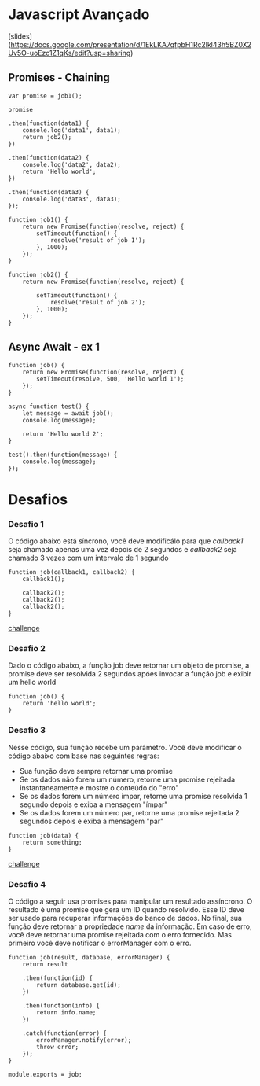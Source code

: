 # Javascript Avançado

[slides] (https://docs.google.com/presentation/d/1EkLKA7qfpbH1Rc2lkl43h5BZ0X2Uv5O-uoEzc1Z1qKs/edit?usp=sharing)

## Promises - Chaining
```
var promise = job1();

promise

.then(function(data1) {
    console.log('data1', data1);
    return job2();
})

.then(function(data2) {
    console.log('data2', data2);
    return 'Hello world';
})

.then(function(data3) {
    console.log('data3', data3);
});

function job1() {
    return new Promise(function(resolve, reject) {
        setTimeout(function() {
            resolve('result of job 1');
        }, 1000);
    });
}

function job2() {
    return new Promise(function(resolve, reject) {

        setTimeout(function() {
            resolve('result of job 2');
        }, 1000);
    });
}
```

## Async Await - ex 1
```
function job() {
    return new Promise(function(resolve, reject) {
        setTimeout(resolve, 500, 'Hello world 1');
    });
}

async function test() {
    let message = await job();
    console.log(message);

    return 'Hello world 2';
}

test().then(function(message) {
    console.log(message);
});
```

# Desafios

### Desafio 1
O código abaixo está síncrono, você deve modificálo para que *callback1* seja chamado apenas uma vez depois de 2 segundos e *callback2* seja chamado 3 vezes com um intervalo de 1 segundo

```
function job(callback1, callback2) {
    callback1();

    callback2();
    callback2();
    callback2();
}

```

[challenge](https://www.codingame.com/playgrounds/347/javascript-promises-mastering-the-asynchronous/some-pratice)

### Desafio 2

Dado o código abaixo, a função job deve retornar um objeto de promise, a promise deve ser resolvida 2 segundos apóes invocar a função job e exibir um hello world

```
function job() {
    return 'hello world';
}

```

### Desafio 3

Nesse código, sua função recebe um parâmetro. Você deve modificar o código abaixo com base nas seguintes regras:

* Sua função deve sempre retornar uma promise
* Se os dados não forem um número, retorne uma promise rejeitada instantaneamente e mostre o conteúdo do "erro"
* Se os dados forem um número ímpar, retorne uma promise resolvida 1 segundo depois e exiba a mensagem "ímpar"
* Se os dados forem um número par, retorne uma promise rejeitada 2 segundos depois e exiba a mensagem "par"

```
function job(data) {
    return something;
}
```

[challenge](https://www.codingame.com/playgrounds/482/javascript-async-and-await-keywords/time-to-pratice)

### Desafio 4 

O código a seguir usa promises para manipular um resultado assíncrono. O resultado é uma promise que gera um ID quando resolvido. Esse ID deve ser usado para recuperar informações do banco de dados. No final, sua função deve retornar a propriedade *name* da informação. Em caso de erro, você deve retornar uma promise rejeitada com o erro fornecido. Mas primeiro você deve notificar o errorManager com o erro.

```
function job(result, database, errorManager) {
    return result

    .then(function(id) {
        return database.get(id);
    })

    .then(function(info) {
        return info.name;
    })

    .catch(function(error) {
        errorManager.notify(error);
        throw error;
    });
}

module.exports = job;
```
